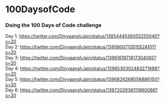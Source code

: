 # 100DaysofCode
### Doing the 100 Days of Code challenge
Day 1: https://twitter.com/DivyaanshJain/status/1395444536055255040?s=20 \
Day 2: https://twitter.com/DivyaanshJain/status/1395800713515524101?s=20 \
Day 3: https://twitter.com/DivyaanshJain/status/1396161971817304065?s=20 \
Day 4: https://twitter.com/DivyaanshJain/status/1396530302483271688?s=20 \
Day 5: https://twitter.com/DivyaanshJain/status/1396826268058886150?s=20 \
Day 6: https://twitter.com/DivyaanshJain/status/1397202936111960086?s=20
